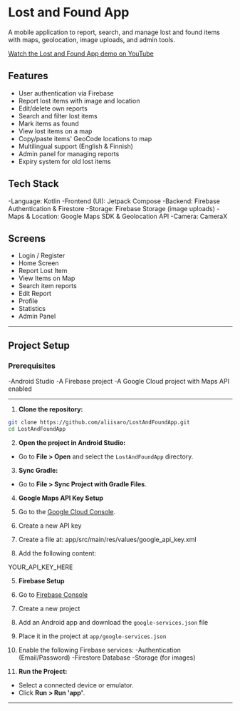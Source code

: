 # Lost and Found App

A mobile application to report, search, and manage lost and found items with maps, geolocation, image uploads, and admin tools.

[Watch the Lost and Found App demo on YouTube](https://www.youtube.com/watch?v=7ez7mB4x1yM)

## Features
- User authentication via Firebase
- Report lost items with image and location
- Edit/delete own reports
- Search and filter lost items
- Mark items as found
- View lost items on a map
- Copy/paste items' GeoCode locations to map
- Multilingual support (English & Finnish)
- Admin panel for managing reports
- Expiry system for old lost items

## Tech Stack
-Language: Kotlin
-Frontend (UI): Jetpack Compose
-Backend: Firebase Authentication & Firestore
-Storage: Firebase Storage (image uploads)
-Maps & Location: Google Maps SDK & Geolocation API
-Camera: CameraX

## Screens
- Login / Register
- Home Screen
- Report Lost Item
- View Items on Map
- Search item reports
- Edit Report
- Profile
- Statistics
- Admin Panel

---

## Project Setup

### Prerequisites
-Android Studio
-A Firebase project
-A Google Cloud project with Maps API enabled

---

1. **Clone the repository:**

```bash
git clone https://github.com/aliisaro/LostAndFoundApp.git
cd LostAndFoundApp
```

2. **Open the project in Android Studio:**

- Go to **File > Open** and select the `LostAndFoundApp` directory.

3. **Sync Gradle:**

- Go to **File > Sync Project with Gradle Files**.

4. **Google Maps API Key Setup**

1. Go to the [Google Cloud Console](https://console.cloud.google.com/apis/credentials).
2. Create a new API key
3. Create a file at:
    app/src/main/res/values/google_api_key.xml
4. Add the following content:

<resources>
    <string name="google_api_key">YOUR_API_KEY_HERE</string>
</resources>

5. **Firebase Setup**

1. Go to [Firebase Console](https://console.firebase.google.com/)
2. Create a new project
3. Add an Android app and download the `google-services.json` file
4. Place it in the project at `app/google-services.json`
5. Enable the following Firebase services:
   -Authentication (Email/Password)
   -Firestore Database
   -Storage (for images)

4. **Run the Project:**

- Select a connected device or emulator.
- Click **Run > Run 'app'**.
---
